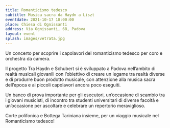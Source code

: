 ```yaml
---
title: Romanticismo tedesco
subtitle: Musica sacra da Haydn a Liszt
eventdate: 2021-10-17 18:00:00
place: Chiesa di Ognissanti
address: Via Ognissanti, 68, Padova
layout: event
splash: images/vetrata.jpg
---
```


Un concerto per scoprire i capolavori del romanticismo tedesco per coro e orchestra da camera.

Il progetto Tra Haydn e Schubert si è sviluppato a Padova
nell’ambito di realtà musicali giovanili con l’obiettivo di creare
un legame tra realtà diverse e di produrre buon prodotto musicale,
con attenzione alla musica sacra dell’epoca e ai piccoli capolavori
ancora poco eseguiti.

Un banco di prova importante per gli esecutori, un’occasione di
scambio tra i giovani musicisti, di incontro tra studenti
universitari di diverse facoltà e un’occasione per ascoltare e
celebrare un repertorio meraviglioso.

Corte polifonica e Bottega Tariniana insieme, per un viaggio
musicale nel Romanticismo tedesco!
